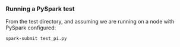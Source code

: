 
### Running a PySpark test 

From the test directory, and assuming we are running on a node with PySpark configured:

`spark-submit test_pi.py`

